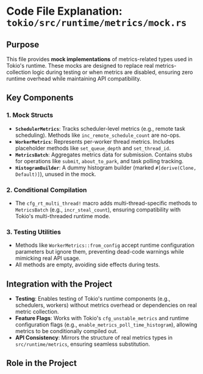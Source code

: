 # Code File Explanation: `tokio/src/runtime/metrics/mock.rs`

## Purpose
This file provides **mock implementations** of metrics-related types used in Tokio's runtime. These mocks are designed to replace real metrics-collection logic during testing or when metrics are disabled, ensuring zero runtime overhead while maintaining API compatibility.

## Key Components

### 1. Mock Structs
- **`SchedulerMetrics`**: Tracks scheduler-level metrics (e.g., remote task scheduling). Methods like `inc_remote_schedule_count` are no-ops.
- **`WorkerMetrics`**: Represents per-worker thread metrics. Includes placeholder methods like `set_queue_depth` and `set_thread_id`.
- **`MetricsBatch`**: Aggregates metrics data for submission. Contains stubs for operations like `submit`, `about_to_park`, and task polling tracking.
- **`HistogramBuilder`**: A dummy histogram builder (marked `#[derive(Clone, Default)]`), unused in the mock.

### 2. Conditional Compilation
- The `cfg_rt_multi_thread!` macro adds multi-thread-specific methods to `MetricsBatch` (e.g., `incr_steal_count`), ensuring compatibility with Tokio's multi-threaded runtime mode.

### 3. Testing Utilities
- Methods like `WorkerMetrics::from_config` accept runtime configuration parameters but ignore them, preventing dead-code warnings while mimicking real API usage.
- All methods are empty, avoiding side effects during tests.

## Integration with the Project
- **Testing**: Enables testing of Tokio's runtime components (e.g., schedulers, workers) without metrics overhead or dependencies on real metric collection.
- **Feature Flags**: Works with Tokio's `cfg_unstable_metrics` and runtime configuration flags (e.g., `enable_metrics_poll_time_histogram`), allowing metrics to be conditionally compiled out.
- **API Consistency**: Mirrors the structure of real metrics types in `src/runtime/metrics`, ensuring seamless substitution.

## Role in the Project